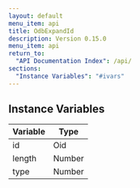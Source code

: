 ```yaml
---
layout: default
menu_item: api
title: OdbExpandId
description: Version 0.15.0
menu_item: api
return_to:
  "API Documentation Index": /api/
sections:
  "Instance Variables": "#ivars"
---
```


## <a name="ivars"></a>Instance Variables

| Variable | Type |
| --- | --- |
| <a name="id"></a>id | Oid |
| <a name="length"></a>length | Number |
| <a name="type"></a>type | Number |

